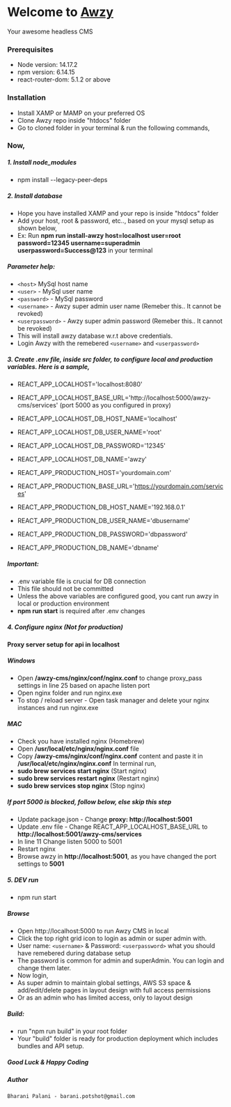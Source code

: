 # Welcome to [Awzy](https://awzy.org)
Your awesome headless CMS

### Prerequisites
- Node version: 14.17.2
- npm version: 6.14.15
- react-router-dom: 5.1.2
or above

### Installation
- Install XAMP or MAMP on your preferred OS
- Clone Awzy repo inside "htdocs" folder
- Go to cloned folder in your terminal & run the following commands,

### Now,
##### 1. Install node_modules 
- npm install --legacy-peer-deps

##### 2. Install database 
- Hope you have installed XAMP and your repo is inside "htdocs" folder
- Add your host, root & password, etc.., based on your mysql setup as shown below,
- Ex:  Run **npm run install-awzy host=localhost user=root password=12345 username=superadmin userpassword=Success@123** in your terminal

##### Parameter help:
- `<host>` MySql host name
- `<user>` - MySql user name
- `<password>` - MySql password
- `<username>` - Awzy super admin user name (Remeber this.. It cannot be revoked)
- `<userpassword>` - Awzy super admin password (Remeber this.. It cannot be revoked)
- This will install awzy database w.r.t above credentials.
- Login Awzy with the remebered `<username>` and `<userpassword>`

##### 3. Create .env file, inside src folder, to configure local and production variables. Here is a sample,

- REACT_APP_LOCALHOST='localhost:8080'
- REACT_APP_LOCALHOST_BASE_URL='http://localhost:5000/awzy-cms/services' (port 5000 as you configured in proxy)
- REACT_APP_LOCALHOST_DB_HOST_NAME='localhost'
- REACT_APP_LOCALHOST_DB_USER_NAME='root'
- REACT_APP_LOCALHOST_DB_PASSWORD='12345'
- REACT_APP_LOCALHOST_DB_NAME='awzy'

- REACT_APP_PRODUCTION_HOST='yourdomain.com'
- REACT_APP_PRODUCTION_BASE_URL='https://yourdomain.com/services'
- REACT_APP_PRODUCTION_DB_HOST_NAME='192.168.0.1'
- REACT_APP_PRODUCTION_DB_USER_NAME='dbusername'
- REACT_APP_PRODUCTION_DB_PASSWORD='dbpassword'
- REACT_APP_PRODUCTION_DB_NAME='dbname'

##### Important: 
- .env variable file is crucial for DB connection
- This file should not be committed
- Unless the above variables are configured good, you cant run awzy in local or production environment 
- **npm run start** is required after .env changes

##### 4. Configure nginx (Not for production)
**Proxy server setup for api in localhost**

##### Windows 
- Open **/awzy-cms/nginx/conf/nginx.conf** to change proxy_pass settings in line 25 based on apache listen port
- Open nginx folder and run nginx.exe
- To stop / reload server - Open task manager and delete your nginx instances and run nginx.exe

##### MAC
- Check you have installed nginx (Homebrew)
- Open **/usr/local/etc/nginx/nginx.conf** file
- Copy **/awzy-cms/nginx/conf/nginx.conf** content and paste it in **/usr/local/etc/nginx/nginx.conf**
In terminal run,
- **sudo brew services start nginx** (Start nginx)
- **sudo brew services restart nginx** (Restart nginx)
- **sudo brew services stop nginx** (Stop nginx)

##### If port 5000 is blocked, follow below, else skip this step
- Update package.json - Change **proxy: http://localhost:5001**
- Update .env file - Change REACT_APP_LOCALHOST_BASE_URL to **http://localhost:5001/awzy-cms/services**
- In line 11 Change listen 5000 to 5001
- Restart nginx
- Browse awzy in **http://localhost:5001**, as you have changed the port settings to **5001**

##### 5. DEV run
- npm run start

<!---
## 2. DEV run (disable web security) (Incase nginx is not installed)
#### `Not advisable`

- in windows - win key + r run the below command
- chrome.exe --user-data-dir="C://Chrome dev session" --disable-web-security
- Browse in http://localhost:3000
-->

##### Browse
- Open http://localhost:5000 to run Awzy CMS in local
- Click the top right grid icon to login as admin or super admin with.
- User name: `<username>` & Password: `<userpassword>` what you should have remebered during database setup
- The password is common for admin and superAdmin. You can login and change them later.
- Now login,
- As super admin to maintain global settings, AWS S3 space & add/edit/delete pages in layout design with full access permissions
- Or as an admin who has limited access, only to layout design

##### Build:
- run "npm run build" in your root folder
- Your "build" folder is ready for production deployment which includes bundles and API setup.

##### Good Luck & Happy Coding
##### _Author_
```Bharani Palani - barani.potshot@gmail.com```